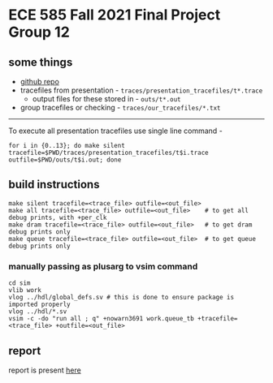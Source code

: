 # ECE 585 Fall 2021 Final Project Group 12

## some things

* [github repo](https://github.com/vtkhatri/dram_memory_controller)
* tracefiles from presentation - `traces/presentation_tracefiles/t*.trace`
  * output files for these stored in - `outs/t*.out`
* group tracefiles or checking - `traces/our_tracefiles/*.txt`

---

To execute all presentation tracefiles use single line command -

```
for i in {0..13}; do make silent tracefile=$PWD/traces/presentation_tracefiles/t$i.trace outfile=$PWD/outs/t$i.out; done
```

## build instructions

```
make silent tracefile=<trace_file> outfile=<out_file>
make all tracefile=<trace_file> outfile=<out_file>    # to get all debug prints, with +per_clk
make dram tracefile=<trace_file> outfile=<out_file>   # to get dram debug prints only
make queue tracefile=<trace_file> outfile=<out_file>  # to get queue debug prints only
```
### manually passing as plusarg to vsim command

```
cd sim
vlib work
vlog ../hdl/global_defs.sv # this is done to ensure package is imported properly
vlog ../hdl/*.sv
vsim -c -do "run all ; q" +nowarn3691 work.queue_tb +tracefile=<trace_file> +outfile=<out_file>
```

## report

report is present [here](docs/report.md)
